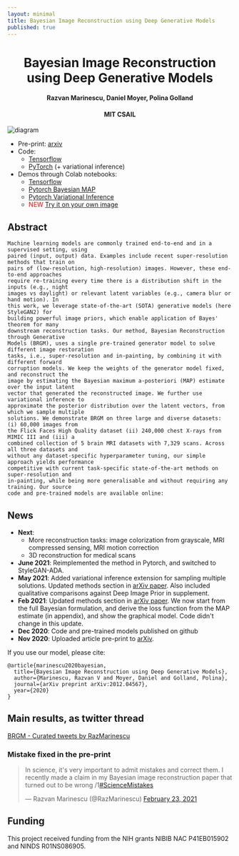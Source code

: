 ```yaml
---
layout: minimal
title: Bayesian Image Reconstruction using Deep Generative Models
published: true
---
```



<center><h1>Bayesian Image Reconstruction using Deep Generative Models</h1></center>
<center><h4>Razvan Marinescu, Daniel Moyer, Polina Golland</h4></center>
<center><h4>MIT CSAIL</h4></center>


![diagram](https://i.imgur.com/Nb0123s.png)

* Pre-print: [arxiv](https://arxiv.org/abs/2012.04567)
* Code: 
  * [Tensorflow](https://github.com/razvanmarinescu/brgm)
  * [PyTorch](https://github.com/razvanmarinescu/brgm-pytorch) (+ variational inference)
* Demos through Colab notebooks: 
  * [Tensorflow](https://colab.research.google.com/drive/1G7_CGPHZVGFWIkHOAke4HFg06-tNHIZ4?usp=sharing)
  * [Pytorch Bayesian MAP](https://colab.research.google.com/drive/1xJAor6_Ky36gxIk6ICNP--NMBjSlYKil?usp=sharing)
  * [Pytorch Variational Inference](https://colab.research.google.com/drive/1dDH_bV3aYPSK1ujbPg9MBYf-7_Lbhyrw?usp=sharing)
  * <span style="color:red">NEW</span> [Try it on your own image](https://colab.research.google.com/drive/1dDH_bV3aYPSK1ujbPg9MBYf-7_Lbhyrw?usp=sharing)


## Abstract
 
```
Machine learning models are commonly trained end-to-end and in a supervised setting, using 
paired (input, output) data. Examples include recent super-resolution methods that train on 
pairs of (low-resolution, high-resolution) images. However, these end-to-end approaches 
require re-training every time there is a distribution shift in the inputs (e.g., night 
images vs daylight) or relevant latent variables (e.g., camera blur or hand motion). In 
this work, we leverage state-of-the-art (SOTA) generative models (here StyleGAN2) for 
building powerful image priors, which enable application of Bayes' theorem for many 
downstream reconstruction tasks. Our method, Bayesian Reconstruction through Generative 
Models (BRGM), uses a single pre-trained generator model to solve different image restoration 
tasks, i.e., super-resolution and in-painting, by combining it with different forward 
corruption models. We keep the weights of the generator model fixed, and reconstruct the 
image by estimating the Bayesian maximum a-posteriori (MAP) estimate over the input latent 
vector that generated the reconstructed image. We further use variational inference to 
approximate the posterior distribution over the latent vectors, from which we sample multiple 
solutions. We demonstrate BRGM on three large and diverse datasets: (i) 60,000 images from 
the Flick Faces High Quality dataset (ii) 240,000 chest X-rays from MIMIC III and (iii) a 
combined collection of 5 brain MRI datasets with 7,329 scans. Across all three datasets and 
without any dataset-specific hyperparameter tuning, our simple approach yields performance 
competitive with current task-specific state-of-the-art methods on super-resolution and 
in-painting, while being more generalisable and without requiring any training. Our source 
code and pre-trained models are available online: 
```  
  
## News

* **Next**: 
	* More reconstruction tasks: image colorization from grayscale, MRI compressed sensing, MRI motion correction 
	* 3D reconstruction for medical scans
* **June 2021**: Reimplemented the method in Pytorch, and switched to StyleGAN-ADA.
* **May 2021**: Added variational inference extension for sampling multiple solutions. Updated methods section in [arXiv paper](https://arxiv.org/abs/2012.04567). Also included qualitative comparisons against Deep Image Prior in supplement.
* **Feb 2021**: Updated methods section in [arXiv paper](https://arxiv.org/abs/2012.04567). We now start from the full Bayesian formulation, and derive the loss function from the MAP estimate (in appendix), and show the graphical model. Code didn't change in this update.
* **Dec 2020**: Code and pre-trained models published on github
* **Nov 2020**: Uploaded article pre-print to [arXiv](https://arxiv.org/abs/2012.04567).


If you use our model, please cite:
```
@article{marinescu2020bayesian,
  title={Bayesian Image Reconstruction using Deep Generative Models},
  author={Marinescu, Razvan V and Moyer, Daniel and Golland, Polina},
  journal={arXiv preprint arXiv:2012.04567},
  year={2020}
}
```

## Main results, as twitter thread

<a class="twitter-timeline" data-width="600" data-height="800" href="https://twitter.com/RazMarinescu/timelines/1346199054053609472?ref_src=twsrc%5Etfw">BRGM - Curated tweets by RazMarinescu</a> <script async src="https://platform.twitter.com/widgets.js" charset="utf-8"></script>

### Mistake fixed in the pre-print

<blockquote class="twitter-tweet"><p lang="en" dir="ltr">In science, it&#39;s very important to admit mistakes and correct them. I recently made a claim in my Bayesian image reconstruction paper that turned out to be wrong /1<a href="https://twitter.com/hashtag/ScienceMistakes?src=hash&amp;ref_src=twsrc%5Etfw">#ScienceMistakes</a></p>&mdash; Razvan Marinescu (@RazMarinescu) <a href="https://twitter.com/RazMarinescu/status/1364270228071321601?ref_src=twsrc%5Etfw">February 23, 2021</a></blockquote> <script async src="https://platform.twitter.com/widgets.js" charset="utf-8"></script>



## Funding

This project received funding from the NIH grants NIBIB NAC P41EB015902 and NINDS R01NS086905.

 
